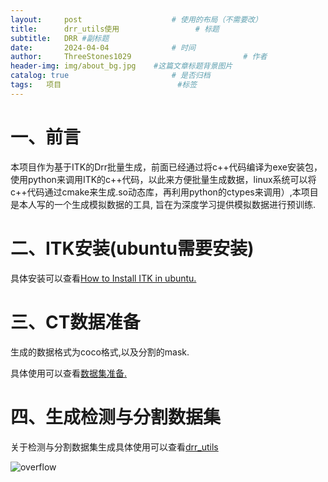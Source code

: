 ```yaml
---
layout:     post   				    # 使用的布局（不需要改）
title:      drr_utils使用 				# 标题 
subtitle:   DRR #副标题
date:       2024-04-04 				# 时间
author:     ThreeStones1029 						# 作者
header-img: img/about_bg.jpg 	#这篇文章标题背景图片
catalog: true 						# 是否归档
tags:	项目							#标签
---
```


# 一、前言

本项目作为基于ITK的Drr批量生成，前面已经通过将c++代码编译为exe安装包，使用python来调用ITK的c++代码，以此来方便批量生成数据，linux系统可以将c++代码通过cmake来生成.so动态库，再利用python的ctypes来调用）,本项目是本人写的一个生成模拟数据的工具, 旨在为深度学习提供模拟数据进行预训练.

# 二、ITK安装(ubuntu需要安装)

具体安装可以查看[How to Install ITK in ubuntu.](https://github.com/ThreeStones1029/drr_utils/blob/main/document/Ubuntu_ITK_install.md)

# 三、CT数据准备

生成的数据格式为coco格式,以及分割的mask.

具体使用可以查看[数据集准备.](https://github.com/ThreeStones1029/drr_utils/blob/main/document/Dataset_prepare.md)

# 四、生成检测与分割数据集

关于检测与分割数据集生成具体使用可以查看[drr_utils](https://github.com/ThreeStones1029/drr_utils/tree/main)

![overflow](https://cdn.jsdelivr.net/gh/ThreeStones1029/blogimages/img/202404041538850.png)















